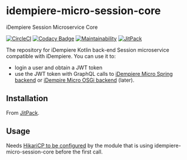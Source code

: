 # idempiere-micro-session-core
iDempiere Session Microservice Core

[![CircleCI](https://circleci.com/gh/iDempiere-micro/idempiere-micro-session-core.svg?style=svg)](https://circleci.com/gh/iDempiere-micro/idempiere-micro-session-core)
[![Codacy Badge](https://api.codacy.com/project/badge/Grade/3fbfd5724c934536bf08aebd80ab00f0)](https://www.codacy.com/app/davidpodhola/idempiere-micro-session-core?utm_source=github.com&amp;utm_medium=referral&amp;utm_content=iDempiere-micro/idempiere-micro-session-core&amp;utm_campaign=Badge_Grade)
[![Maintainability](https://api.codeclimate.com/v1/badges/178ddf4a42b0bfbf55dc/maintainability)](https://codeclimate.com/github/iDempiere-micro/idempiere-micro-session-core/maintainability)
[![JitPack](https://jitpack.io/v/iDempiere-micro/idempiere-micro-session-core.svg)](https://jitpack.io/#iDempiere-micro/idempiere-micro-session-core)

The repository for iDempiere Kotlin back-end Session microservice compatible with iDempiere.
You can use it to:

-   login a user and obtain a JWT token
-   use the JWT token with GraphQL calls to [iDempiere Micro Spring backend](https://github.com/iDempiere-micro/idempiere-micro-spring) or [iDempire Micro OSGi backend](https://github.com/iDempiere-micro/idempiere-micro) (later).

## Installation
From [JitPack](https://jitpack.io/v/iDempiere-micro/idempiere-micro-session-core).

## Usage
Needs [HikariCP to be configured](https://github.com/seratch/kotliquery#hikaricp) by the module that is using idempiere-micro-session-core before the first call.
